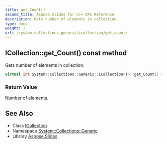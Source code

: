 ```yaml
---
title: get_Count()
second_title: Aspose.Slides for C++ API Reference
description: Gets number of elements in collection.
type: docs
weight: 1
url: /system.collections.generic/icollection/get_count/
---
```

## ICollection::get_Count() const method


Gets number of elements in collection.

```cpp
virtual int System::Collections::Generic::ICollection<T>::get_Count() const =0
```


### Return Value

Number of elements.

## See Also

* Class [ICollection](../)
* Namespace [System::Collections::Generic](../../)
* Library [Aspose.Slides](../../../)